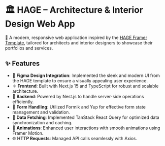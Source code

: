 
# 🏛️ HAGE – Architecture & Interior Design Web App

🎨 A modern, responsive web application inspired by the [HAGE Framer Template](https://www.framer.com/marketplace/templates/hage/), tailored for architects and interior designers to showcase their portfolios and services.



## ✨ Features

- 🎨 **Figma Design Integration**: Implemented the sleek and modern UI from the HAGE template to ensure a visually appealing user experience.
- ⚛️ **Frontend**: Built with Next.js 15 and TypeScript for robust and scalable architecture.
- 🔧 **Backend**: Powered by Nest.js to handle server-side operations efficiently.
- 🧰 **Form Handling**: Utilized Formik and Yup for effective form state management and validation.
- 🔄 **Data Fetching**: Implemented TanStack React Query for optimized data synchronization and caching.
- 🎥 **Animations**: Enhanced user interactions with smooth animations using Framer Motion.
- 🌐 **HTTP Requests**: Managed API calls seamlessly with Axios.

